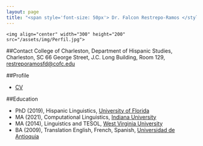 ```yaml
---
layout: page
title: "<span style='font-size: 50px'> Dr. Falcon Restrepo-Ramos </style>"
---
```

```{r}
<img align="center" width="300" height="200" src="/assets/img/Perfil.jpg">
```

##Contact
College of Charleston, Department of Hispanic Studies, Charleston, SC
66 George Street, J.C. Long Building, Room 129, restreporamosfd@cofc.edu

##Profile
* [CV](FalconCVProfessor.pdf)

##Education
* PhD (2019), Hispanic Linguistics, [University of Florida](https://spanishandportuguese.ufl.edu/)
* MA (2021), Computational Linguistics, [Indiana University](https://cl.indiana.edu/)
* MA (2014), Linguistics and TESOL, [West Virginia University](https://worldlanguages.wvu.edu/)
* BA (2009), Translation English, French, Spanish, [Universidad de Antioquia](http://www.udea.edu.co/wps/portal/udea/web/inicio/unidades-academicas/idiomas)
